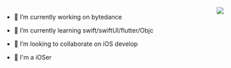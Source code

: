 
<img align="right" src="https://github-readme-stats.vercel.app/api?username=Xupeng233&show_icons=true&theme=radical&hide=prs"/>

- 🔭 I’m currently working on bytedance

- 🌱 I’m currently learning swift/swiftUI/flutter/Objc

- 👯 I’m looking to collaborate on iOS develop

- 💪 I'm a iOSer


       

